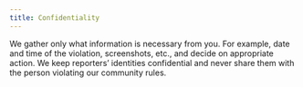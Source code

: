 ```yaml
---
title: Confidentiality
---
```

We gather only what information is necessary from you. For example, date and time of the violation, screenshots, etc., and decide on appropriate action. We keep reporters’ identities confidential and never share them with the person violating our community rules.